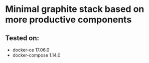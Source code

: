 # Minimal graphite stack based on more productive components

## Tested on:
- docker-ce 17.06.0
- docker-compose 1.14.0

